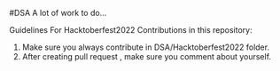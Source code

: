 #DSA
A lot of work to do...

Guidelines For Hacktoberfest2022 Contributions in this repository:

1. Make sure you always contribute in DSA/Hacktoberfest2022 folder.
2. After creating pull request , make sure you comment about yourself.
